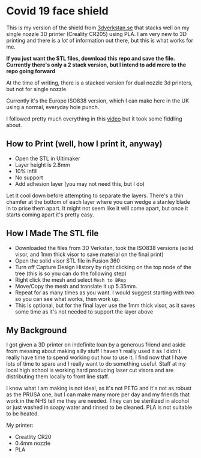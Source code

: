 # Covid 19 face shield

This is my version of the shield from [3dverkstan.se](https://3dverkstan.se/protective-visor/) that stacks well on my single nozzle 3D printer (Creality CR205) using PLA. I am very new to 3D printing and there is a *lot* of information out there, but this is what works for me.

**If you just want the STL files, download this repo and save the file. Currently there's only a 2 stack version, but I intend to add more to the repo going forward**

At the time of writing, there is a stacked version for dual nozzle 3d printers, but not for single nozzle.

Currently it's the Europe ISO838 version, which I can make here in the UK using a normal, everyday hole punch.

I followed pretty much everything in this [video](https://www.youtube.com/watch?v=3pK8DqJyOPU) but it took some fiddling about.

## How to Print (well, how I print it, anyway)

 - Open the STL in Ultimaker
 - Layer height is 2.8mm
 - 10% infill
 - No support
 - Add adhesion layer (you may not need this, but I do)

Let it cool down before attempting to separate the layers. There's a thin chamfer at the bottom of each layer where you can wedge a stanley blade in to prise them apart. It might not seem like it will come apart, but once it starts coming apart it's pretty easy.

## How I Made The STL file

 - Downloaded the files from 3D Verkstan, took the ISO838 versions (solid visor, and 1mm thick visor to save material on the final print)
 - Open the solid visor STL file in Fusion 360
 - Turn off Capture Design History by right clicking on the top node of the tree (this is so you can do the following step)
 - Right click the mesh and select `Mesh to BRep`
 - Move/Copy the mesh and translate it up 5.35mm. 
 - Repeat for as many times as you want. I would suggest starting with two so you can see what works, then work up.
 - This is optional, but for the final layer use the 1mm thick visor, as it saves some time as it's not needed to support the layer above

## My Background

I got given a 3D printer on indefinite loan by a generous friend and aside from messing about making silly stuff I haven't really used it as I didn't really have time to spend working out how to use it. I find now that I have lots of time to spare and I really want to do something useful. Staff at my local high school is working hard producing laser cut visors and are distributing them locally to front line staff.

I know what I am making is not ideal, as it's not PETG and it's not as robust as the PRUSA one, but I can make many more per day and my friends that work in the NHS tell me they are needed. They can be sterilized in alcohol or just washed in soapy water and rinsed to be cleaned. PLA is not suitable to be heated.

My printer:

 - Creatlity CR20
 - 0.4mm nozzle
 - PLA
